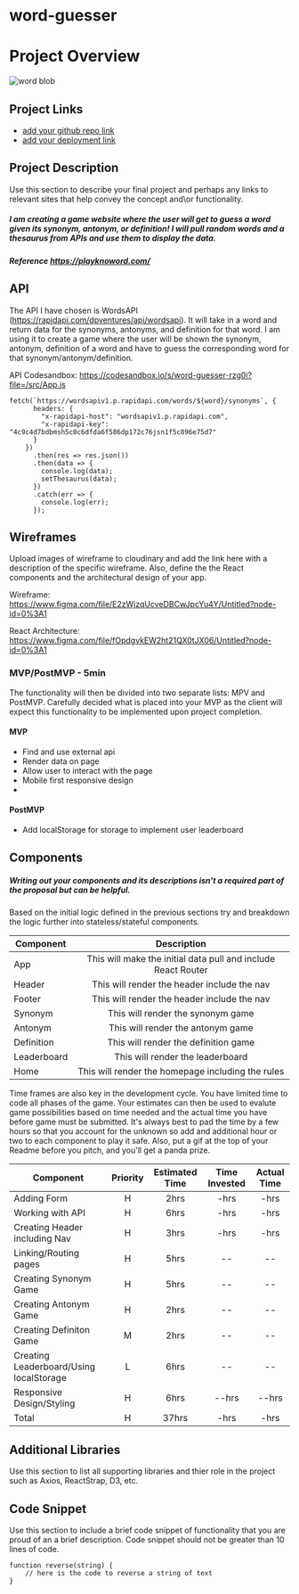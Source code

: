 # word-guesser
# Project Overview
![word blob](https://media1.giphy.com/media/3o6ozjrPeWQifzyA6Y/giphy.gif?cid=ecf05e475e3af07b49adfba11666ca079a56fea76afecdba&rid=giphy.gif)
## Project Links

- [add your github repo link]()
- [add your deployment link]()

## Project Description

Use this section to describe your final project and perhaps any links to relevant sites that help convey the concept and\or functionality.
##### I am creating a game website where the user will get to guess a word given its synonym, antonym, or definition! I will pull random words and a thesaurus from APIs and use them to display the data.
##### Reference https://playknoword.com/
## API


The API I have chosen is WordsAPI (https://rapidapi.com/dpventures/api/wordsapi). It will take in a word and return data for the synonyms, antonyms, and definition for that word. I am using it to create a game where the user will be shown the synonym, antonym, definition of a word and have to guess the corresponding word for that synonym/antonym/definition.

API Codesandbox: https://codesandbox.io/s/word-guesser-rzg0i?file=/src/App.js

```
fetch(`https://wordsapiv1.p.rapidapi.com/words/${word}/synonyms`, {
      headers: {
        "x-rapidapi-host": "wordsapiv1.p.rapidapi.com",
        "x-rapidapi-key": "4c9c4d7bdbmsh5c0c6dfda6f586dp172c76jsn1f5c896e75d7"
      }
    })
      .then(res => res.json())
      .then(data => {
        console.log(data);
        setThesaurus(data);
      })
      .catch(err => {
        console.log(err);
      });
```


## Wireframes

Upload images of wireframe to cloudinary and add the link here with a description of the specific wireframe. Also, define the the React components and the architectural design of your app.

Wireframe: https://www.figma.com/file/E2zWjzqUcveDBCwJpcYu4Y/Untitled?node-id=0%3A1

React Architecture: https://www.figma.com/file/fOpdgvkEW2ht21QX0tJX06/Untitled?node-id=0%3A1

### MVP/PostMVP - 5min

The functionality will then be divided into two separate lists: MPV and PostMVP.  Carefully decided what is placed into your MVP as the client will expect this functionality to be implemented upon project completion.  

#### MVP 
- Find and use external api 
- Render data on page 
- Allow user to interact with the page
- Mobile first responsive design
- 

#### PostMVP 

- Add localStorage for storage to implement user leaderboard

## Components
##### Writing out your components and its descriptions isn't a required part of the proposal but can be helpful.

Based on the initial logic defined in the previous sections try and breakdown the logic further into stateless/stateful components. 

| Component | Description | 
| --- | :---: |  
| App | This will make the initial data pull and include React Router| 
| Header | This will render the header include the nav | 
| Footer | This will render the header include the nav | 
| Synonym | This will render the synonym game |
| Antonym | This will render the antonym game |
| Definition | This will render the definition game |
| Leaderboard | This will render the leaderboard |
| Home | This will render the homepage including the rules |

Time frames are also key in the development cycle.  You have limited time to code all phases of the game.  Your estimates can then be used to evalute game possibilities based on time needed and the actual time you have before game must be submitted. It's always best to pad the time by a few hours so that you account for the unknown so add and additional hour or two to each component to play it safe. Also, put a gif at the top of your Readme before you pitch, and you'll get a panda prize.

| Component | Priority | Estimated Time | Time Invested | Actual Time |
| --- | :---: |  :---: | :---: | :---: |
| Adding Form | H | 2hrs| -hrs | -hrs |
| Working with API | H | 6hrs| -hrs | -hrs |
| Creating Header including Nav | H | 3hrs | -hrs | -hrs
| Linking/Routing pages | H | 5hrs | -- | --
| Creating Synonym Game | H | 5hrs | -- | --
| Creating Antonym Game | H | 2hrs | -- | --
| Creating Definiton Game | M | 2hrs | -- | --
| Creating Leaderboard/Using localStorage | L | 6hrs | -- | --
| Responsive Design/Styling | H | 6hrs | --hrs | --hrs
| Total | H | 37hrs| -hrs | -hrs |

## Additional Libraries
 Use this section to list all supporting libraries and thier role in the project such as Axios, ReactStrap, D3, etc. 

## Code Snippet

Use this section to include a brief code snippet of functionality that you are proud of an a brief description.  Code snippet should not be greater than 10 lines of code. 

```
function reverse(string) {
	// here is the code to reverse a string of text
}
```
